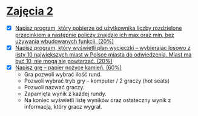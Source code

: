 # [Zajęcia 2](python2.pdf)
- [x] [Napisz program, który pobierze od użytkownika liczby rozdzielone przecinkiem a następnie
policzy znajdzie ich max oraz min, bez używania wbudowanych funkcji. (20%)](./ZAD_1)
- [x] [Napisz program, który wyświetli plan wycieczki – wybierając losowo z listy 10 największych
miast w Polsce miasta do odwiedzenia. Miast ma być 10, nie mogą się powtarzać. (20%)](./ZAD_2)
- [x] [Napisz grę – papier nożyce kamień. (60%)](./ZAD_3)
	- Gra pozwoli wybrać ilość rund.
	- Pozwoli wybrać tryb gry – komputer / 2 graczy (hot seats)
	- Pozwoli nazwać graczy.
	- Zapamięta wynik z każdej rundy.
	- Na koniec wyświetli listę wyników oraz ostateczny wynik z informacją, który gracz wygrał.

